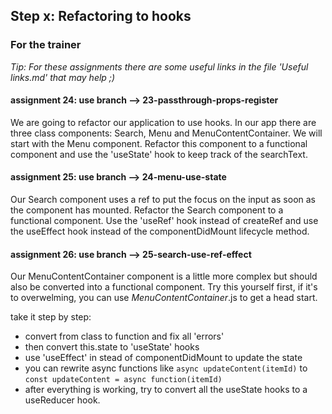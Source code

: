 ## Step x: Refactoring to hooks

### For the trainer
*Tip: For these assignments there are some useful links in the file 'Useful links.md' that may help ;)*


#### assignment 24: use branch --> 23-passthrough-props-register
We are going to refactor our application to use hooks. In our app there are three class components: Search, Menu and MenuContentContainer. We will start with the Menu component. Refactor this component to a functional component and use the 'useState' hook to keep track of the searchText.

#### assignment 25: use branch --> 24-menu-use-state
Our Search component uses a ref to put the focus on the input as soon as the component has mounted. Refactor the Search component to a functional component. Use the 'useRef' hook instead of createRef and use the useEffect hook instead of the componentDidMount lifecycle method.

#### assignment 26: use branch --> 25-search-use-ref-effect
Our MenuContentContainer component is a little more complex but should also be converted into a functional component. Try this yourself first, if it's to overwelming, you can use _MenuContentContainer_.js to get a head start.

take it step by step:
- convert from class to function and fix all 'errors'
- then convert this.state to 'useState' hooks
- use 'useEffect' in stead of componentDidMount to update the state
- you can rewrite async functions like ```async updateContent(itemId)``` to ``const updateContent = async function(itemId)``
- after everything is working, try to convert all the useState hooks to a useReducer hook.